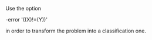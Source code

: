 Use the option

   -error '((X)!=(Y))'

in order to transform the problem into a classification one.
